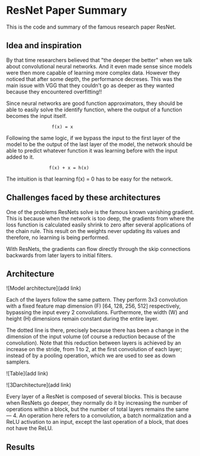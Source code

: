 
# ResNet Paper Summary 

This is the code and summary of the famous research paper ResNet.
  


## Idea and inspiration
By that time researchers believed that "the deeper the better" when we talk about convolutional neural networks. And it even made sense since models were then more capable of learning more complex data. However they noticed that after some depth, the performance decreses. This was the main issue with VGG that they couldn’t go as deeper as they wanted because they encountered overfitting!!

Since neural networks are good function approximators, they should be able to easily solve the identify function, where the output of a function becomes the input itself.

                     f(x) = x

Following the same logic, if we bypass the input to the first layer of the model to be the output of the last layer of the model, the network should be able to predict whatever function it was learning before with the input added to it.

                    f(x) + x = h(x)

The intuition is that learning f(x) = 0 has to be easy for the network.                    
## Challenges faced by these architectures 
One of the problems ResNets solve is the famous known vanishing gradient. This is because when the network is too deep, the gradients from where the loss function is calculated easily shrink to zero after several applications of the chain rule. This result on the weights never updating its values and therefore, no learning is being performed.

With ResNets, the gradients can flow directly through the skip connections backwards from later layers to initial filters.
## Architecture
![Model architecture](add link)

Each of the layers follow the same pattern. They perform 3x3 convolution with a fixed feature map dimension (F) [64, 128, 256, 512] respectively, bypassing the input every 2 convolutions. Furthermore, the width (W) and height (H) dimensions remain constant during the entire layer.

The dotted line is there, precisely because there has been a change in the dimension of the input volume (of course a reduction because of the convolution). Note that this reduction between layers is achieved by an increase on the stride, from 1 to 2, at the first convolution of each layer; instead of by a pooling operation, which we are used to see as down samplers.

![Table](add link)

![3Darchitecture](add link)

Every layer of a ResNet is composed of several blocks. This is because when ResNets go deeper, they normally do it by increasing the number of operations within a block, but the number of total layers remains the same — 4. An operation here refers to a convolution, a batch normalization and a ReLU activation to an input, except the last operation of a block, that does not have the ReLU.

## Results